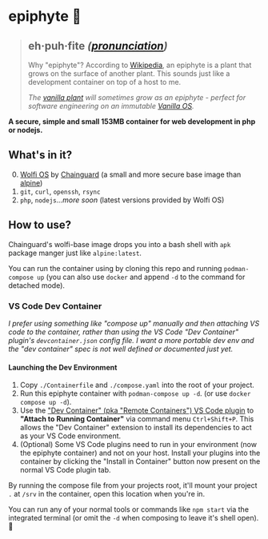 # epiphyte 🌱

 > ## **eh**·puh·fite *([pronunciation](https://duckduckgo.com/?q=epiphyte+pronounce&ia=definition))*
>
> Why "epiphyte"? According to [Wikipedia](https://en.wikipedia.org/wiki/Epiphyte), an epiphyte is a plant that grows on the surface of another plant. This sounds just like a development container on top of a host to me.
>
>*The [vanilla plant](https://en.wikipedia.org/wiki/Vanilla_planifolia) will sometimes grow as an epiphyte - perfect for software engineering on an immutable [Vanilla OS](https://vanillaos.org/).*

**A secure, simple and small 153MB container for web development in php or nodejs.**


## What's in it?

 0. [Wolfi OS](https://edu.chainguard.dev/chainguard/chainguard-images/reference/wolfi-base/overview/) by [Chainguard](https://www.chainguard.dev/) (a small and more secure base image than [alpine](https://hub.docker.com/_/alpine/))
 1. `git`, `curl`, `openssh`, `rsync`
 2. `php`, `nodejs`*...more soon* (latest versions provided by Wolfi OS)

## How to use?

Chainguard's wolfi-base image drops you into a bash shell with `apk` package manger just like `alpine:latest`. 

You can run the container using by cloning this repo and running `podman-compose up` (you can also use `docker` and append `-d` to the command for detached mode).

### VS Code Dev Container

*I prefer using something like "compose up" manually and then attaching VS code to the container, rather than using the VS Code "Dev Container" plugin's `devcontainer.json` config file. I want a more portable dev env and the "dev container" spec is not well defined or documented just yet.*

#### Launching the Dev Environment

1. Copy `./Containerfile` and `./compose.yaml` into the root of your project.
2. Run this epiphyte container with `podman-compose up -d`. (or use `docker compose up -d`).
3. Use the ["Dev Container" (pka "Remote Containers") VS Code plugin](https://marketplace.visualstudio.com/items?itemName=ms-vscode-remote.remote-containers) to **"Attach to Running Container"** via command menu `Ctrl+Shift+P`. This allows the "Dev Container" extension to install its dependencies to act as your VS Code environment.
4. (Optional) Some VS Code plugins need to run in your environment (now the epiphyte container) and not on your host. Install your plugins into the container by clicking the "Install in Container" button now present on the normal VS Code plugin tab.

By running the compose file from your projects root, it'll mount your project `.` at `/srv` in the container, open this location when you're in. 

You can run any of your normal tools or commands like `npm start` via the integrated terminal (or omit the `-d` when composing to leave it's shell open). 🚀